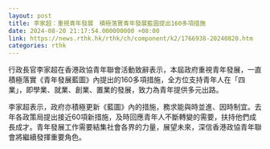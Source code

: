 ```yaml
---
layout: post
title: 李家超：重視青年發展　積極落實青年發展藍圖提出160多項措施
date: 2024-08-20 21:17:54.000000000 +08:00
link: https://news.rthk.hk/rthk/ch/component/k2/1766938-20240820.htm
categories: rthk
---
```


行政長官李家超在香港政協青年聯會活動致辭表示，本屆政府重視青年發展，一直積極落實《青年發展藍圖》內提出的160多項措施，全方位支持青年人在「四業」，即學業、就業、創業、置業的發展，致力為青年提供多元出路。
 
李家超表示，政府亦積極更新《藍圖》內的措施，務求能與時並進、因時制宜。去年各政策局提出接近60項新措施，及時回應青年人不斷轉變的需要，扶持他們成長成才。青年發展工作需要結集社會各界的力量，展望未來，深信香港政協青年聯會將繼續發揮重要角色。
